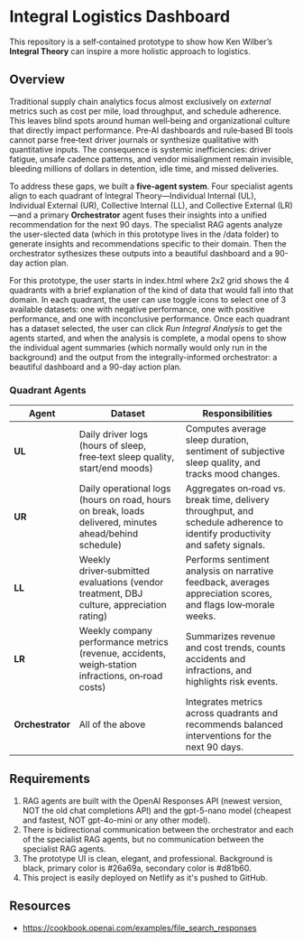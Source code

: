 # Integral Logistics Dashboard

This repository is a self‑contained prototype to show how Ken Wilber’s **Integral Theory** can inspire a more holistic approach to logistics.

## Overview

Traditional supply chain analytics focus almost exclusively on *external* metrics such as cost per mile, load throughput, and schedule adherence. This leaves blind spots around human well‑being and organizational culture that directly impact performance. Pre‑AI dashboards and rule‑based BI tools cannot parse free‑text driver journals or synthesize qualitative with quantitative inputs. The consequence is systemic inefficiencies: driver fatigue, unsafe cadence patterns, and vendor misalignment remain invisible, bleeding millions of dollars in detention, idle time, and missed deliveries.

To address these gaps, we built a **five‑agent system**. Four specialist agents align to each quadrant of Integral Theory—Individual Internal (UL), Individual External (UR), Collective Internal (LL), and Collective External (LR)—and a primary **Orchestrator** agent fuses their insights into a unified recommendation for the next 90 days. The specialist RAG agents analyze the user-slected data (which in this prototype lives in the /data folder) to generate insights and recommendations specific to their domain. Then the orchestrator sythesizes these outputs into a beautiful dashboard and a 90-day action plan. 

For this prototype, the user starts in index.html where 2x2 grid shows the 4 quadrants with a brief explanation of the kind of data that would fall into that domain. In each quadrant, the user can use toggle icons to select one of 3 available datasets: one with negative performance, one with positive performance, and one with inconclusive performance. Once each quadrant has a dataset selected, the user can click *Run Integral Analysis* to get the agents started, and when the analysis is complete, a modal opens to show the individual agent summaries (which normally would only run in the background) and the output from the integrally-informed orchestrator: a beautiful dashboard and a 90-day action plan.

### Quadrant Agents

| Agent | Dataset | Responsibilities |
|------|---------|------------------|
| **UL** | Daily driver logs (hours of sleep, free‑text sleep quality, start/end moods) | Computes average sleep duration, sentiment of subjective sleep quality, and tracks mood changes. |
| **UR** | Daily operational logs (hours on road, hours on break, loads delivered, minutes ahead/behind schedule) | Aggregates on‑road vs. break time, delivery throughput, and schedule adherence to identify productivity and safety signals. |
| **LL** | Weekly driver‑submitted evaluations (vendor treatment, DBJ culture, appreciation rating) | Performs sentiment analysis on narrative feedback, averages appreciation scores, and flags low‑morale weeks. |
| **LR** | Weekly company performance metrics (revenue, accidents, weigh‑station infractions, on‑road costs) | Summarizes revenue and cost trends, counts accidents and infractions, and highlights risk events. |
| **Orchestrator** | All of the above | Integrates metrics across quadrants and recommends balanced interventions for the next 90 days. |

## Requirements

1. RAG agents are built with the OpenAI Responses API (newest version, NOT the old chat completions API) and the gpt-5-nano model (cheapest and fastest, NOT gpt-4o-mini or any other model).
2. There is bidirectional communication between the orchestrator and each of the specialist RAG agents, but no communication between the specialist RAG agents. 
3. The prototype UI is clean, elegant, and professional. Background is black, primary color is #26a69a, secondary color is #d81b60.
4. This project is easily deployed on Netlify as it's pushed to GitHub.

## Resources

- https://cookbook.openai.com/examples/file_search_responses
